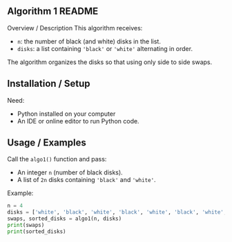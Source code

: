 ## Algorithm 1 README

Overview / Description
This algorithm receives:
- `n`: the number of black (and white) disks in the list.
- `disks`: a list containing `'black'` or `'white'` alternating in order.

The algorithm organizes the disks so that using only side to side swaps.

## Installation / Setup
Need:
- Python installed on your computer
- An IDE or online editor to run Python code.

## Usage / Examples
Call the `algo1()` function and pass:
- An integer `n` (number of black disks).
- A list of `2n` disks containing `'black'` and `'white'`.

Example:
```python
n = 4
disks = ['white', 'black', 'white', 'black', 'white', 'black', 'white', 'black']
swaps, sorted_disks = algo1(n, disks)
print(swaps)
print(sorted_disks)
